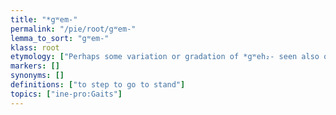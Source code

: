 ```yaml
---
title: "*gʷem-"
permalink: "/pie/root/gʷem-"
lemma_to_sort: "gʷem-"
klass: root
etymology: ["Perhaps some variation or gradation of *gʷeh₂- seen also on *mendʰ- - *meh₂dʰ-, *med- - *meh₁-/*meh₁d-."]
markers: []
synonyms: []
definitions: ["to step to go to stand"]
topics: ["ine-pro:Gaits"]
---
```

